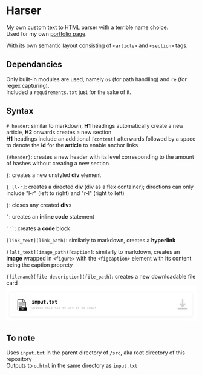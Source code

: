 # Harser

My own custom text to HTML parser with a terrible name choice.<br>
Used for my own [portfolio page](https://github.com/ballgoesvroomvroom/weter).<br>

With its own semantic layout consisting of `<article>` and `<section>` tags.

## Dependancies
Only built-in modules are used, namely `os` (for path handling) and `re` (for regex capturing).<br>
Included a `requirements.txt` just for the sake of it.

## Syntax

`# header`: similar to markdown, **H1** headings automatically create a new article, **H2** onwards creates a new section<br>
**H1** headings include an additional `[content]` afterwards followed by a space to denote the **id** for the **article** to enable anchor links

`{#header}`: creates a new header with its level corresponding to the amount of hashes without creating a new section<br>

`{`: creates a new unstyled **div** element<br>

`{ [l-r]`: creates a directed **div** (div as a flex container); directions can only include "l-r" (left to right) and "r-l" (right to left)<br>

`}`: closes any created **div**s<br>

<code>\`</code>: creates an **inline code** statement

<code>\```</code>: creates a **code** block

`[link_text](link_path)`: similarly to markdown, creates a **hyperlink**

`![alt_text](image_path)[caption]`: similarly to markdown, creates an **image** wrapped in `<figure>` with the `<figcaption>` element with its content being the caption proprety

`{filename}[file description](file_path)`: creates a new downloadable file card
![image of how downloadable file card looks](./static/filecard.png)

## To note
Uses `input.txt` in the parent directory of `/src`, aka root directory of this repository<br>
Outputs to `o.html` in the same directory as `input.txt`
